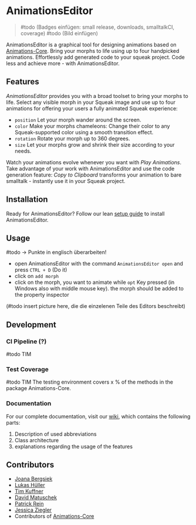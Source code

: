 # AnimationsEditor
>\#todo (Badges einfügen: small release, downloads, smalltalkCI, coverage)
>\#todo (Bild einfügen)

AnimationsEditor is a graphical tool for designing animations based on [Animations-Core](https://github.com/hpi-swa/animations). Bring your morphs to life using up to four handpicked animations. Effortlessly add generated code to your squeak project. Code less and achieve more - with AnimationsEditor.

## Features
*AnimationsEditor* provides you with a broad toolset to bring your morphs to life.
Select any visible morph in your Squeak image and use up to four animations for offering your users a fully animated Squeak experience:
- `position` Let your morph wander around the screen.
- `color` Make your morphs chameleons: Change their color to any Squeak-supported color using a smooth transition effect.
- `rotation` Rotate your morph up to 360 degrees.
- `size` Let your morphs grow and shrink their size according to your needs.

Watch your animations evolve whenever you want with *Play Animations*. Take advantage of your work with AnimationsEditor and use the code generation feature: *Copy to Clipboard* transforms your animation to bare smalltalk - instantly use it in your Squeak project. 

## Installation

Ready for AnimationsEditor? Follow our lean [setup guide](https://github.com/hpi-swa-teaching/AnimationsEditor/wiki/Setup-Guide) to install AnimationsEditor.

## Usage
\#todo -> Punkte in englisch überarbeiten!
- open AnimationsEditor with the command `AnimationsEditor open` and press `CTRL + D` (Do it)
- click on `add morph`
- click on the morph, you want to animate while `opt` Key pressed (in Windows also with middle mouse key). the morph should be added to the property inspector

(\#todo insert picture here, die die einzelenen Teile des Editors beschreibt)


## Development
### CI Pipeline (?)
\#todo TIM

### Test Coverage
\#todo TIM
The testing environment covers x % of the methods in the package Animations-Core.


### Documentation
For our complete documentation, visit our [wiki](#todo), which contains the following parts: 
1. Description of used abbreviations 
2. Class architecture
3. explanations regarding the usage of the features


## Contributors
- [Joana Bergsiek](https://github.com/JoeAtHPI)
- [Lukas Hüller](https://github.com/lukashueller)
- [Tim Kuffner](https://github.com/1T1m)
- [David Matuschek](https://github.com/davidmatuschek)
- [Patrick Rein](https://github.com/codeZeilen)
- [Jessica Ziegler](https://github.com/jssckrm)
- Contributors of [Animations-Core](https://github.com/hpi-swa/animations)
